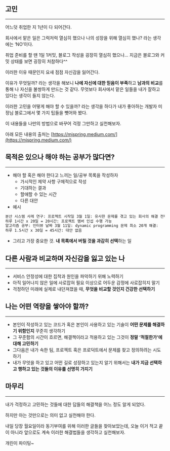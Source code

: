 ## 고민

---

어느덧 취업한 지 1년이 다 되어간다.

회사에서 맡은 일은 그럭저럭 열심히 했으나 나의 성장을 위해 열심히 했나? 라는 생각에는 ‘NO’이다.

취업 준비를 할 땐 1일 1커밋, 블로그 작성을 굉장히 열심히 했으나… 지금은 블로그와 커밋 상태를 보면 굉장히 처참하다^^

이러한 이유 때문인지 요새 점점 자신감을 잃어간다.

이유가 무엇일까? 라는 생각을 해보니 **나에 자신에 대한 믿음이 부족**하고 **남과의 비교**를 통해 나 자신을 불쌍하게 만드는 것 같다. 무엇보다 회사에서 맡은 일들을 내가 잘하고 있다는 생각이 들지 않는다.

이러한 고민을 어떻게 해야 할 수 있을까? 라는 생각을 하다가 내가 좋아하는 개발자 미정님 블로그에서 몇 가지 팁들을 뺏어와 봤다.

이 내용들을 나만의 방법으로 바꾸어 걱정 그만하고 실천해보자.

아래 모든 내용의 출처는 [https://mjspring.medium.com/](https://mjspring.medium.com/)

## 목적은 있으나 해야 하는 공부가 많다면?

---

- 해야 할 혹은 해야 한다고 느끼는 일/공부 목록을 작성하자
    - 가시적인 제약 사항 구체적으로 작성
    - 기대하는 결과
    - 할애할 수 있는 시간
    - 다른 대안
- 예시

```markdown
분산 시스템 사례 연구: 프로젝트 시작일 3월 1일: 유사한 문제를 겪고 있는 회사의 해결 전략 최소 1개 도출: 
하루 1시간 x 20일 = 20시간: 프로젝트 멤버 인섭 수행 가능
알고리즘 공부: 인터뷰 날짜 3월 11일: dynamic programming 문제 최소 20개 해결: 
하루 1.5시간 x 30일 = 45시간: 대안 없음
```

- 그리고 가장 중요한 것. **내 목록에서 버릴 것을 과감히 선택**하는 일

## 다른 사람과 비교하며 자신감을 잃고 있는 나

---

- 서비스 안정성에 대한 집착과 원인을 파악하기 위해 노력하기
- 아직 일어나지 않은 일에 사로잡혀 필요 이상으로 어두운 감정에 사로잡히지 말기
- 걱정하던 미래에 실제로 내던져졌을 때, **무엇을 비교할 것인지 건강한 선택하기**

## 나는 어떤 역량을 쌓아야 할까?

---

- 본인이 작성하고 있는 코드가 혹은 본인이 사용하고 있는 기술이 **어떤 문제를 해결하기 위함인지** 꾸준히 생각하기
- 그 꾸준함의 시간이 흐르면, 해결책이라고 적용하고 있는 그것이 **정말 ‘적절한가’에 대해 고민하기**
- 그다음은 내가 속한 팀, 프로젝트 혹은 프로덕트에서 문제를 찾고 정의하려는 시도하기
- 내가 무엇을 하고 있고 어떤 길로 성장하고 있는지 알기 위해서는 **내가 지금 선택하고 행하고 있는 것들의 이유를 선명히 가지기**

## 마무리

---

내가 걱정하고 고민하는 것들에 대한 답들의 해결책을 어느 정도 알게 되었다.

하지만 아는 것만으로는 의미 없고 실천해야 한다.

내일 당장 월요일이라 동기부여를 위해 이러한 글들을 찾아보았는데, 오늘 이거 적고 끝이 아니라 앞으로도 계속 이러한 해결법들을 생각하고 실천해보자.

개린이 파이팅~